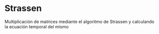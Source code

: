 # Strassen
Multiplicación de matrices mediante el algoritmo de Strassen y calculando la ecuación temporal del mismo
